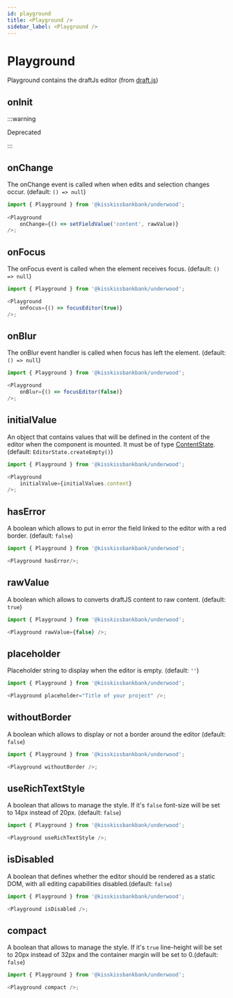 ```yaml
---
id: playground
title: <Playground />
sidebar_label: <Playground />
---
```

# Playground

Playground contains the draftJs editor (from [draft.js](https://draftjs.org/docs/api-reference-editor/))

## onInit
:::warning

Deprecated

:::



## onChange
The onChange event is called when when edits and selection changes occur. (default: `() => null`)

```javascript
import { Playground } from '@kisskissbankbank/underwood';
 
<Playground
    onChange={() => setFieldValue('content', rawValue)}
/>;
```

## onFocus
The onFocus event is called when the element receives focus. (default: `() => null`)

```javascript
import { Playground } from '@kisskissbankbank/underwood';

<Playground
    onFocus={() => focusEditor(true)}
/>;
```

## onBlur
The onBlur event handler is called when focus has left the element. (default: `() => null`)

```javascript
import { Playground } from '@kisskissbankbank/underwood';

<Playground 
    onBlur={() => focusEditor(false)}
/>;
```

## initialValue
An object that contains values that will be defined in the content of the editor when the component is mounted. It must be of type [ContentState](https://draftjs.org/docs/api-reference-content-state). (default: `EditorState.createEmpty()`)

```javascript
import { Playground } from '@kisskissbankbank/underwood';

<Playground
    initialValue={initialValues.content}
/>;
```

## hasError
A boolean which allows to put in error the field linked to the editor with a red border. (default: `false`)

```javascript
import { Playground } from '@kisskissbankbank/underwood';

<Playground hasError/>;
```

## rawValue
A boolean which allows to converts draftJS content to raw content. (default: `true`)

```javascript
import { Playground } from '@kisskissbankbank/underwood';

<Playground rawValue={false} />;
```

## placeholder
Placeholder string to display when the editor is empty. (default: `''`)

```javascript
import { Playground } from '@kisskissbankbank/underwood';

<Playground placeholder="Title of your project" />;
```

## withoutBorder
A boolean which allows to display or not a border around the editor (default: `false`)

```javascript
import { Playground } from '@kisskissbankbank/underwood';

<Playground withoutBorder />;
```

## useRichTextStyle
A boolean that allows to manage the style. If it's `false` font-size will be set to 14px instead of 20px. (default: `false`)

```javascript
import { Playground } from '@kisskissbankbank/underwood';

<Playground useRichTextStyle />;
```

## isDisabled
A boolean that defines whether the editor should be rendered as a static DOM, with all editing capabilities disabled.(default: `false`)

```javascript
import { Playground } from '@kisskissbankbank/underwood';

<Playground isDisabled />;
```

## compact
A boolean that allows to manage the style. If it's `true` line-height will be set to 20px instead of 32px and the container margin will be set to 0.(default: `false`)

```javascript
import { Playground } from '@kisskissbankbank/underwood';

<Playground compact />;
```
